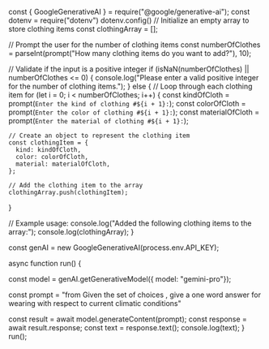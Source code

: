 const { GoogleGenerativeAI } = require("@google/generative-ai");
const dotenv = require("dotenv")
dotenv.config()
// Initialize an empty array to store clothing items
const clothingArray = [];

// Prompt the user for the number of clothing items
const numberOfClothes = parseInt(prompt("How many clothing items do you want to add?"), 10);

// Validate if the input is a positive integer
if (isNaN(numberOfClothes) || numberOfClothes <= 0) {
  console.log("Please enter a valid positive integer for the number of clothing items.");
} else {
  // Loop through each clothing item
  for (let i = 0; i < numberOfClothes; i++) {
    const kindOfCloth = prompt(`Enter the kind of clothing #${i + 1}:`);
    const colorOfCloth = prompt(`Enter the color of clothing #${i + 1}:`);
    const materialOfCloth = prompt(`Enter the material of clothing #${i + 1}:`);

    // Create an object to represent the clothing item
    const clothingItem = {
      kind: kindOfCloth,
      color: colorOfCloth,
      material: materialOfCloth,
    };

    // Add the clothing item to the array
    clothingArray.push(clothingItem);
  }

  // Example usage:
  console.log("Added the following clothing items to the array:");
  console.log(clothingArray);
}

const genAI = new GoogleGenerativeAI(process.env.API_KEY);

async function run() {

  const model = genAI.getGenerativeModel({ model: "gemini-pro"});

  const prompt = "from Given the set of choices , give a one word answer for wearing with respect to current climatic conditions"

  const result = await model.generateContent(prompt);
  const response = await result.response;
  const text = response.text();
  console.log(text);
}
run();
